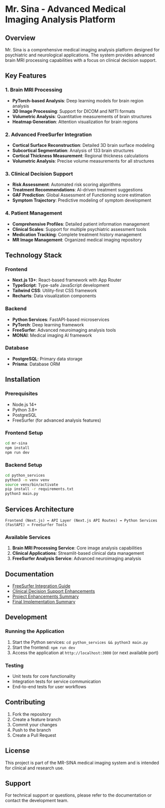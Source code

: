 # Mr. Sina - Advanced Medical Imaging Analysis Platform

## Overview

Mr. Sina is a comprehensive medical imaging analysis platform designed for psychiatric and neurological applications. The system provides advanced brain MRI processing capabilities with a focus on clinical decision support.

## Key Features

### 1. Brain MRI Processing
- **PyTorch-based Analysis**: Deep learning models for brain region analysis
- **3D Image Processing**: Support for DICOM and NIfTI formats
- **Volumetric Analysis**: Quantitative measurements of brain structures
- **Heatmap Generation**: Attention visualization for brain regions

### 2. Advanced FreeSurfer Integration
- **Cortical Surface Reconstruction**: Detailed 3D brain surface modeling
- **Subcortical Segmentation**: Analysis of 133 brain structures
- **Cortical Thickness Measurement**: Regional thickness calculations
- **Volumetric Analysis**: Precise volume measurements for all structures

### 3. Clinical Decision Support
- **Risk Assessment**: Automated risk scoring algorithms
- **Treatment Recommendations**: AI-driven treatment suggestions
- **GAF Prediction**: Global Assessment of Functioning score estimation
- **Symptom Trajectory**: Predictive modeling of symptom development

### 4. Patient Management
- **Comprehensive Profiles**: Detailed patient information management
- **Clinical Scales**: Support for multiple psychiatric assessment tools
- **Medication Tracking**: Complete treatment history management
- **MR Image Management**: Organized medical imaging repository

## Technology Stack

### Frontend
- **Next.js 13+**: React-based framework with App Router
- **TypeScript**: Type-safe JavaScript development
- **Tailwind CSS**: Utility-first CSS framework
- **Recharts**: Data visualization components

### Backend
- **Python Services**: FastAPI-based microservices
- **PyTorch**: Deep learning framework
- **FreeSurfer**: Advanced neuroimaging analysis tools
- **MONAI**: Medical imaging AI framework

### Database
- **PostgreSQL**: Primary data storage
- **Prisma**: Database ORM

## Installation

### Prerequisites
- Node.js 14+
- Python 3.8+
- PostgreSQL
- FreeSurfer (for advanced analysis features)

### Frontend Setup
```bash
cd mr-sina
npm install
npm run dev
```

### Backend Setup
```bash
cd python_services
python3 -m venv venv
source venv/bin/activate
pip install -r requirements.txt
python3 main.py
```

## Services Architecture

```
Frontend (Next.js) ↔ API Layer (Next.js API Routes) ↔ Python Services (FastAPI) ↔ FreeSurfer Tools
```

### Available Services
1. **Brain MRI Processing Service**: Core image analysis capabilities
2. **Clinical Applications**: Streamlit-based clinical data management
3. **FreeSurfer Analysis Service**: Advanced neuroimaging analysis

## Documentation

- [FreeSurfer Integration Guide](Metinler/FREESURFER_INTEGRATION_GUIDE.md)
- [Clinical Decision Support Enhancements](Metinler/CLINICAL_DECISION_SUPPORT_ENHANCEMENTS.md)
- [Project Enhancements Summary](Metinler/PROJECT_ENHANCEMENTS_SUMMARY.md)
- [Final Implementation Summary](Metinler/FINAL_IMPLEMENTATION_SUMMARY.md)

## Development

### Running the Application
1. Start the Python services: `cd python_services && python3 main.py`
2. Start the frontend: `npm run dev`
3. Access the application at `http://localhost:3000` (or next available port)

### Testing
- Unit tests for core functionality
- Integration tests for service communication
- End-to-end tests for user workflows

## Contributing

1. Fork the repository
2. Create a feature branch
3. Commit your changes
4. Push to the branch
5. Create a Pull Request

## License

This project is part of the MR-SINA medical imaging system and is intended for clinical and research use.

## Support

For technical support or questions, please refer to the documentation or contact the development team.